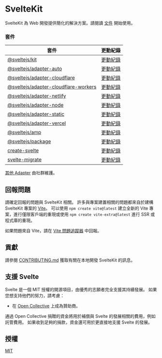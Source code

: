 # SvelteKit

SvelteKit 為 Web 開發提供簡化的解決方案。請閱讀 [文件](https://kit.svelte.dev/docs) 開始使用。

### 套件
 
| 套件                                                                         | 更動紀錄                                                       |
| ---------------------------------------------------------------------------- | ------------------------------------------------------------- |
| [@sveltejs/kit](packages/kit)                                                | [更動紀錄](packages/kit/CHANGELOG.md)                          |
| [@sveltejs/adapter-auto](packages/adapter-auto)                              | [更動紀錄](packages/adapter-auto/CHANGELOG.md)                 |
| [@sveltejs/adapter-cloudflare](packages/adapter-cloudflare)                  | [更動紀錄](packages/adapter-cloudflare/CHANGELOG.md)           |
| [@sveltejs/adapter-cloudflare-workers](packages/adapter-cloudflare-workers)  | [更動紀錄](packages/adapter-cloudflare-workers/CHANGELOG.md)   |
| [@sveltejs/adapter-netlify](packages/adapter-netlify)                        | [更動紀錄](packages/adapter-netlify/CHANGELOG.md)              |
| [@sveltejs/adapter-node](packages/adapter-node)                              | [更動紀錄](packages/adapter-node/CHANGELOG.md)                 |
| [@sveltejs/adapter-static](packages/adapter-static)                          | [更動紀錄](packages/adapter-static/CHANGELOG.md)               |
| [@sveltejs/adapter-vercel](packages/adapter-vercel)                          | [更動紀錄](packages/adapter-vercel/CHANGELOG.md)               |
| [@sveltejs/amp](packages/amp)                                                | [更動紀錄](packages/amp/CHANGELOG.md)                          |
| [@sveltejs/package](packages/package)                                        | [更動紀錄](packages/package/CHANGELOG.md)                      |
| [create-svelte](packages/create-svelte)                                      | [更動紀錄](packages/create-svelte/CHANGELOG.md)                |
| [svelte-migrate](packages/migrate)                                           | [更動紀錄](packages/migrate/CHANGELOG.md)                      |

[其他 Adapter](<(https://sveltesociety.dev/components#adapters)>) 由社群維護。

## 回報問題

請確定回報的問題與 SvelteKit 相關。 許多與專案建置相關的問題都來自於建構 SvelteKit 專案的 [Vite](https://vitejs.dev/)。
可以使用 `npm create vite@latest` 建立全新的 Vite 專案，進行僅限客戶端的重現或使用 `npm create vite-extra@latest` 進行 SSR 或程式庫的重現。

如果問題來自 Vite，請在 [Vite 問題追蹤器](https://github.com/vitejs/vite/issues) 中回報。

## 貢獻

請參閱 [CONTRIBUTING.md](./CONTRIBUTING.md) 獲取有關在本地開發 SvelteKit 的訊息。

## 支援 Svelte

Svelte 是一個 MIT 授權的開源項目，由優秀的志願者完全支援其持續發展。 如果您想支持他們的努力，請考慮：

- 在 [Open Collective](https://opencollective.com/svelte) 上成為贊助商。

通過 Open Collective 捐贈的資金將用於補償與 Svelte 的發展相關的費用，例如託管費用。 如果收到足夠的捐款，資金還可用於更直接地支援 Svelte 的發展。

## 授權

[MIT](https://github.com/sveltejs/kit/blob/master/LICENSE)
